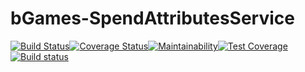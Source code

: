 # bGames-SpendAttributesService
[![Build Status](https://travis-ci.com/Tisks/bGames-SpendAttributesService.svg?branch=docker_image)](https://travis-ci.com/Tisks/bGames-SpendAttributesService)[![Coverage Status](https://coveralls.io/repos/github/Tisks/bGames-SpendAttributesService/badge.svg?branch=docker_image)](https://coveralls.io/github/Tisks/bGames-SpendAttributesService?branch=docker_image)[![Maintainability](https://api.codeclimate.com/v1/badges/2cae5f2cb65ad8b844b4/maintainability)](https://codeclimate.com/github/Tisks/bGames-SpendAttributesService/maintainability)[![Test Coverage](https://api.codeclimate.com/v1/badges/2cae5f2cb65ad8b844b4/test_coverage)](https://codeclimate.com/github/Tisks/bGames-SpendAttributesService/test_coverage)[![Build status](https://ci.appveyor.com/api/projects/status/5ilqnth1nmew0704?svg=true)](https://ci.appveyor.com/project/Tisks/bgames-spendattributesservice)
